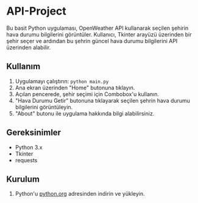 # API-Project

Bu basit Python uygulaması, OpenWeather API kullanarak seçilen şehirin hava durumu bilgilerini görüntüler. Kullanıcı, Tkinter arayüzü üzerinden bir şehir seçer ve ardından bu şehrin güncel hava durumu bilgilerini API üzerinden alabilir.

## Kullanım

1. Uygulamayı çalıştırın: `python main.py`
2. Ana ekran üzerinden "Home" butonuna tıklayın.
3. Açılan pencerede, şehir seçimi için Combobox'u kullanın.
4. "Hava Durumu Getir" butonuna tıklayarak seçilen şehrin hava durumu bilgilerini görüntüleyin.
5. "About" butonu ile uygulama hakkında bilgi alabilirsiniz.

## Gereksinimler

- Python 3.x
- Tkinter
- requests

## Kurulum

1. Python'u [python.org](https://www.python.org/downloads/) adresinden indirin ve yükleyin.